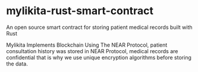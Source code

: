 # mylikita-rust-smart-contract
An open source smart contract for storing patient medical records built with Rust

Mylikita Implements Blockchain Using The NEAR Protocol, patient consultation history was stored in NEAR Protocol, medical records are confidential that is why we use unique encryption algorithms before storing the data.
